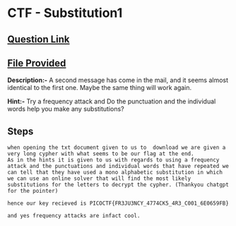 # CTF - Substitution1

## [Question Link](https://play.picoctf.org/practice/challenge/308?page=1&search=Substitution1)
## [File Provided](https://artifacts.picoctf.net/c/183/message.txt)

**Description:-**  A second message has come in the mail, and it seems almost identical to the first one. Maybe the same thing will work again. <br>

**Hint:-**  Try a frequency attack and Do the punctuation and the individual words help you make any substitutions? <br>

## Steps 

``` 
when opening the txt document given to us to  download we are given a very long cypher with what seems to be our flag at the end.
As in the hints it is given to us with regards to using a frequency attack and the punctuations and individual words that have repeated we can tell that they have used a mono alphabetic substitution in which we can use an online solver that will find the most likely substitutions for the letters to decrypt the cypher. (Thankyou chatgpt for the pointer)

hence our key recieved is PICOCTF{FR3JU3NCY_4774CK5_4R3_C001_6E0659FB}

and yes frequency attacks are infact cool.

```

